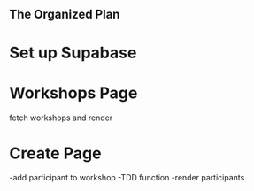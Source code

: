 ## The Organized Plan

# Set up Supabase

# Workshops Page

fetch workshops and render

# Create Page

-add participant to workshop
-TDD function
-render participants
